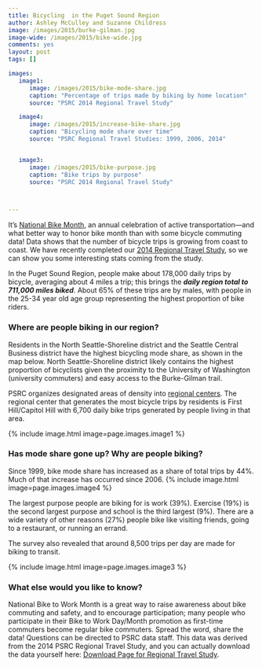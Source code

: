 ```yaml
---
title: Bicycling  in the Puget Sound Region
author: Ashley McCulley and Suzanne Childress
image: /images/2015/burke-gilman.jpg
image-wide: /images/2015/bike-wide.jpg
comments: yes
layout: post
tags: []

images:
   image1:
      image: /images/2015/bike-mode-share.jpg
      caption: "Percentage of trips made by biking by home location"
      source: "PSRC 2014 Regional Travel Study"

   image4:
      image: /images/2015/increase-bike-share.jpg
      caption: "Bicycling mode share over time"
      source: "PSRC Regional Travel Studies: 1999, 2006, 2014"


   image3:
      image: /images/2015/bike-purpose.jpg
      caption: "Bike trips by purpose"
      source: "PSRC 2014 Regional Travel Study"



---
```



It’s [National Bike Month](http://bikeleague.org/bikemonth), an annual celebration of active transportation—and what better way to honor bike month than with some bicycle commuting data! Data shows that the number of bicycle trips is growing from coast to coast.  We have recently completed our [2014 Regional Travel Study](http://www.psrc.org/data/transportation/travel-surveys), so we can show you some interesting stats coming from the study.

In the Puget Sound Region, people make about 178,000 daily trips by bicycle, averaging about 4 miles a trip; this brings the ***daily region total to 711,000 miles biked***. About 65% of these trips are by males, with people in the 25-34 year old age group representing the highest proportion of bike riders. 

### Where are people biking in our region?

Residents in the North Seattle-Shoreline district and the Seattle Central Business district have the highest bicycling mode share, as shown in the map below. North Seattle-Shoreline district likely contains the highest proportion of bicyclists given the proximity to the University of Washington (university commuters) and easy access to the Burke-Gilman trail. 

PSRC organizes designated areas of density into [regional centers](http://www.psrc.org/growth/centers). The regional center that generates the most bicycle trips by residents is First Hill/Capitol Hill with 6,700 daily bike trips generated by people living in that area.

{% include image.html image=page.images.image1 %}

### Has mode share gone up? Why are people biking?

Since 1999, bike mode share has increased as a share of total trips by 44%.  Much of that increase has occurred since 2006.
{% include image.html image=page.images.image4 %}

The largest purpose people are biking for is work (39%).  Exercise (19%) is the second largest purpose and school is the third largest (9%).  There are a wide variety of other reasons (27%) people bike like visiting friends, going to a restaurant, or running an errand.

The survey also revealed that around 8,500 trips per day are made for biking to transit.

{% include image.html image=page.images.image3 %}

### What else would you like to know?

National Bike to Work Month is a great way to raise awareness about bike commuting and safety, and to encourage participation; many people who participate in their Bike to Work Day/Month promotion as first-time commuters become regular bike commuters. Spread the word, share the data! Questions can be directed to PSRC data staff. This data was derived from the 2014 PSRC Regional Travel Study, and you can actually download the data yourself here: [Download Page for Regional Travel Study](http://www.psrc.org/data/transportation/travel-surveys/2014-household "Download page for household travel survey").
